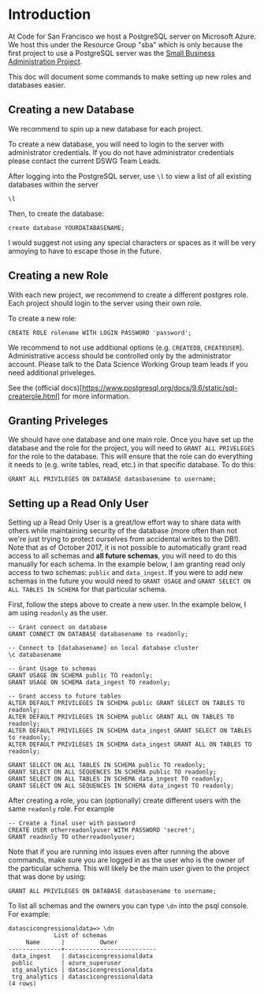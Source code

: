 # Introduction
At Code for San Francisco we host a PostgreSQL server on Microsoft Azure. We host this under the Resource Group "sba" which is only because the first project to use a PostgreSQL server was the [Small Business Administration Project](https://github.com/sfbrigade/datasci-sba).

This doc will document some commands to make setting up new roles and databases easier.

## Creating a new Database
We recommend to spin up a new database for each project.

To create a new database, you will need to login to the server with administrator credentials. If you do not have administrator credentials please contact the current DSWG Team Leads.

After logging into the PostgreSQL server, use `\l` to view a list of all existing databases within the server

```
\l
```

Then, to create the database:

```
create database YOURDATABASENAME;
```

I would suggest not using any special characters or spaces as it will be very annoying to have to escape those in the future.

## Creating a new Role
With each new project, we recommend to create a different postgres role. Each project should login to the server using their own role.

To create a new role:

```
CREATE ROLE rolename WITH LOGIN PASSWORD 'password';
```

We recommend to not use additional options (e.g. `CREATEDB`, `CREATEUSER`). Administrative access should be controlled only by the administrator account. Please talk to the Data Science Working Group team leads if you need additional priveleges.

See the (official docs)[https://www.postgresql.org/docs/9.6/static/sql-createrole.html] for more information.

## Granting Priveleges
We should have one database and one main role. Once you have set up the database and the role for the project, you will need to `GRANT ALL PRIVELEGES` for the role to the database. This will ensure that the role can do everything it needs to (e.g. write tables, read, etc.) in that specific database. To do this:

```
GRANT ALL PRIVILEGES ON DATABASE datasbasename to username;
```

## Setting up a Read Only User
Setting up a Read Only User is a great/low effort way to share data with others while maintaining security of the database (more often than not we're just trying to protect ourselves from accidental writes to the DB!). Note that as of October 2017, it is not possible to automatically grant read access to all schemas and **all future schemas**, you will need to do this manually for each schema. In the example below, I am granting read only access to two schemas: `public` and `data_ingest`. If you were to add new schemas in the future you would need to `GRANT USAGE` and `GRANT SELECT ON ALL TABLES IN SCHEMA` for that particular schema.

First, follow the steps above to create a new user. In the example below, I am using `readonly` as the user.

```
-- Grant connect on database
GRANT CONNECT ON DATABASE databasename to readonly;

-- Connect to [databasename] on local database cluster
\c databasename 

-- Grant Usage to schemas
GRANT USAGE ON SCHEMA public TO readonly;
GRANT USAGE ON SCHEMA data_ingest TO readonly;

-- Grant access to future tables
ALTER DEFAULT PRIVILEGES IN SCHEMA public GRANT SELECT ON TABLES TO readonly;
ALTER DEFAULT PRIVILEGES IN SCHEMA public GRANT ALL ON TABLES TO readonly;
ALTER DEFAULT PRIVILEGES IN SCHEMA data_ingest GRANT SELECT ON TABLES to readonly;
ALTER DEFAULT PRIVILEGES IN SCHEMA data_ingest GRANT ALL ON TABLES TO readonly;

GRANT SELECT ON ALL TABLES IN SCHEMA public TO readonly;
GRANT SELECT ON ALL SEQUENCES IN SCHEMA public TO readonly;
GRANT SELECT ON ALL TABLES IN SCHEMA data_ingest TO readonly;
GRANT SELECT ON ALL SEQUENCES IN SCHEMA data_ingest TO readonly;
```

After creating a role, you can (optionally) create different users with the same `readonly` role. For example

```
-- Create a final user with password
CREATE USER otherreadonlyuser WITH PASSWORD 'secret';
GRANT readonly TO otherreadonlyuser;
```

Note that if you are running into issues even after running the above commands, make sure you are logged in as the user who is the owner of the particular schema. This will likely be the main user given to the project that was done by using:

```
GRANT ALL PRIVILEGES ON DATABASE datasbasename to username;
```

To list all schemas and the owners you can type `\dn` into the psql console. For example:

```
datascicongressionaldata=> \dn
             List of schemas
     Name      |          Owner
---------------+--------------------------
 data_ingest   | datascicongressionaldata
 public        | azure_superuser
 stg_analytics | datascicongressionaldata
 trg_analytics | datascicongressionaldata
(4 rows)
```

